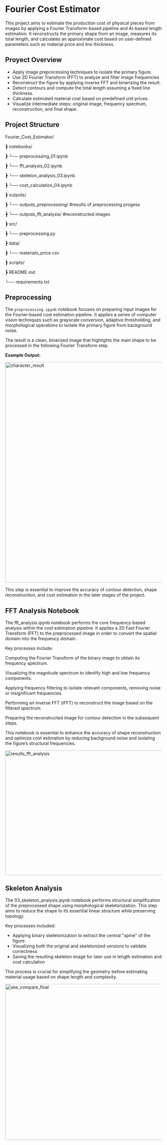 # Fourier Cost Estimator

This project aims to estimate the production cost of physical pieces from images by applying a Fourier Transform-based pipeline and AI-based length estimation. It reconstructs the primary shape from an image, measures its total length, and calculates an approximate cost based on user-defined parameters such as material price and line thickness.

## Proyect Overview

- Apply image preprocessing techniques to isolate the primary figure.
- Use 2D Fourier Transform (FFT) to analyze and filter image frequencies
- Reconstruct the figure by applying inverse FFT and binarizing the result.
- Detect contours and compute the total length assuming a fixed line thickness.
- Calculate estimated material cost based on predefined unit prices.
- Visualize intermediate steps: original image, frequency spectrum, reconstruction, and final shape.

## Project Structure

Fourier_Cost_Estimator/

┣ notebooks/

┣  └── preprocessing_01.ipynb

┣  └── fft_analysis_02.ipynb

┣  └── skeleton_analysis_03.ipynb

┣  └── cost_calculation_04.ipynb

┣ outputs/

┣  └── outputs_preprocessing/ #results of preprocessing progess

┣  └── outputs_fft_analysis/ #reconstructed images

┣ src/

┣  └── preprocessing.py

┣  data/

┣  └── materials_price.csv

┣  scripts/

┣ README.md

└── requirements.txt

## Preprocessing 

The `preprocessing.ipynb` notebook focuses on preparing input images for the Fourier-based cost estimation pipeline. It applies a series of computer vision techniques such as grayscale conversion, adaptive thresholding, and morphological operations to isolate the primary figure from background noise.

The result is a clean, binarized image that highlights the main shape to be processed in the following Fourier Transform step.

**Example Output:**

<img width="645" height="707" alt="character_result" src="https://github.com/user-attachments/assets/8656ac83-8e6b-41ec-bc53-bb2fea88d8a0" />

This step is essential to improve the accuracy of contour detection, shape reconstruction, and cost estimation in the later stages of the project.

## FFT Analysis Notebook

The fft_analysis.ipynb notebook performs the core frequency-based analysis within the cost estimation pipeline. It applies a 2D Fast Fourier Transform (FFT) to the preprocessed image in order to convert the spatial domain into the frequency domain.

Key processes include:

Computing the Fourier Transform of the binary image to obtain its frequency spectrum.

Visualizing the magnitude spectrum to identify high and low frequency components.

Applying frequency filtering to isolate relevant components, removing noise or insignificant frequencies.

Performing an inverse FFT (iFFT) to reconstruct the image based on the filtered spectrum.

Preparing the reconstructed image for contour detection in the subsequent steps.

This notebook is essential to enhance the accuracy of shape reconstruction and optimize cost estimation by reducing background noise and isolating the figure’s structural frequencies.

<img width="1000" height="400" alt="results_fft_analysis" src="https://github.com/user-attachments/assets/739d022f-86d1-4f92-8acc-b3e13ca03803" />


## Skeleton Analysis

The 03_skeleton_analysis.ipynb notebook performs structural simplification of the preprocessed shape using morphological skeletonization. This step aims to reduce the shape to its essential linear structure while preserving topology.

Key processes included:

- Applying binary skeletonization to extract the central "spine" of the figure.
- Visualizing both the original and skeletonized versions to validate correctness
- Saving the resulting skeleton image for later use in length estimation and cost calculation

This process is crucial for simplifying the geometry before estimating material usage based on shape length and complexity.

<img width="1000" height="500" alt="ske_compare_final" src="https://github.com/user-attachments/assets/af97cc33-b99e-4a2a-992e-535a40f92b8a" />



